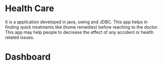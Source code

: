 # Health Care
It is a application developed in java, swing and JDBC.
This app helps in finding quick treatments like (home remedies) before reaching to the doctor.
This app may help people to decrease the effect of any accident or health related issues.

# Dashboard


